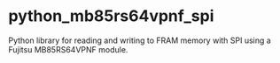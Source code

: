 # python_mb85rs64vpnf_spi
Python library for reading and writing to FRAM memory with SPI using a Fujitsu MB85RS64VPNF module.
